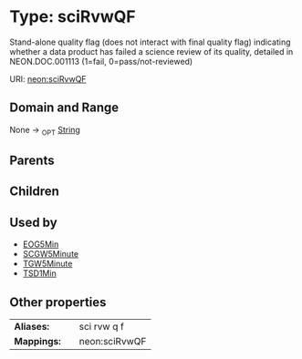 
# Type: sciRvwQF


Stand-alone quality flag (does not interact with final quality flag) indicating whether a data product has failed a science review of its quality, detailed in NEON.DOC.001113 (1=fail, 0=pass/not-reviewed)

URI: [neon:sciRvwQF](https://data.neonscience.org/sciRvwQF)


## Domain and Range

None ->  <sub>OPT</sub> [String](types/String.md)

## Parents


## Children


## Used by

 * [EOG5Min](EOG5Min.md)
 * [SCGW5Minute](SCGW5Minute.md)
 * [TGW5Minute](TGW5Minute.md)
 * [TSD1Min](TSD1Min.md)

## Other properties

|  |  |  |
| --- | --- | --- |
| **Aliases:** | | sci rvw q f |
| **Mappings:** | | neon:sciRvwQF |

